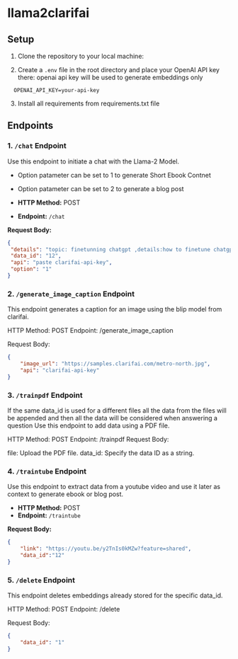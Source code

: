 # llama2clarifai


## Setup

1. Clone the repository to your local machine:


2. Create a `.env` file in the root directory and place your OpenAI API key there:
   openai api key will be used to generate embeddings only
```
  OPENAI_API_KEY=your-api-key
```

3. Install all requirements from requirements.txt file


## Endpoints

### 1. `/chat` Endpoint

Use this endpoint to initiate a chat with the Llama-2 Model. 

- Option patameter can be set to 1 to generate Short Ebook Contnet
  
- Option patameter can be set to 2 to generate a blog post
  
- **HTTP Method:** POST
- **Endpoint:** `/chat`

**Request Body:**
```json
{
 "details": "topic: finetunning chatgpt ,details:how to finetune chatgpt",
 "data_id": "12",
 "api": "paste clarifai-api-key",
 "option": "1"
}
```


### 2. `/generate_image_caption` Endpoint
This endpoint generates a caption for an image using the blip model from clarifai.

HTTP Method: POST
Endpoint: /generate_image_caption

Request Body:
```json
{
    "image_url": "https://samples.clarifai.com/metro-north.jpg",
    "api": "clarifai-api-key"
}
```

### 3. `/trainpdf` Endpoint

If the same data_id is used for a different files all the data from the files will be appended and then all the data will be considered when answering a question
Use this endpoint to add data using a PDF file.

HTTP Method: POST
Endpoint: /trainpdf
Request Body:

file: Upload the PDF file.
data_id: Specify the data ID as a string.



### 4. `/traintube` Endpoint

Use this endpoint to extract data from a youtube video and use it later as context to generate ebook or blog post.

- **HTTP Method:** POST
- **Endpoint:** `/traintube`

**Request Body:**
```json
{
    "link": "https://youtu.be/y2TnIs0kMZw?feature=shared",
    "data_id":"12"
}

```


### 5. `/delete` Endpoint
This endpoint deletes embeddings already stored for the specific data_id.

HTTP Method: POST
Endpoint: /delete

Request Body:
```json
{
    "data_id": "1"
}
```
